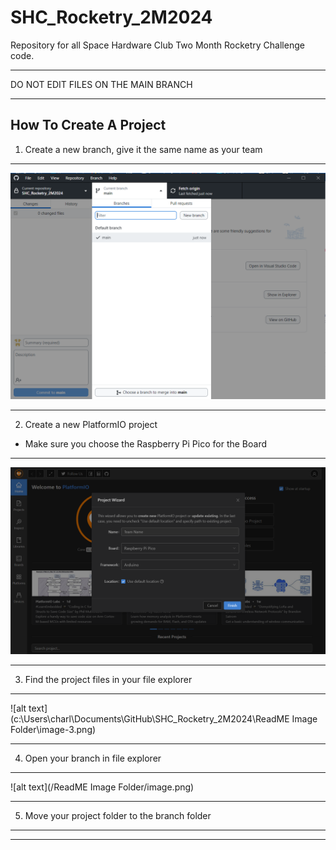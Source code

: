 # SHC_Rocketry_2M2024
Repository for all Space Hardware Club Two Month Rocketry Challenge code.

************************************
DO NOT EDIT FILES ON THE MAIN BRANCH
************************************

How To Create A Project
-----------------------
1. Create a new branch, give it the same name as your team
***********************************************************************************************************************
![alt text](image-1.png)
***********************************************************************************************************************
2. Create a new PlatformIO project
* Make sure you choose the Raspberry Pi Pico for the Board
***********************************************************************************************************************
![alt text](image-2.png)
***********************************************************************************************************************
3. Find the project files in your file explorer
***********************************************************************************************************************
![alt text](c:\Users\charl\Documents\GitHub\SHC_Rocketry_2M2024\ReadME Image Folder\image-3.png)
***********************************************************************************************************************
4. Open your branch in file explorer
***********************************************************************************************************************
![alt text](/ReadME Image Folder/image.png)
***********************************************************************************************************************
5. Move your project folder to the branch folder
***********************************************************************************************************************

***********************************************************************************************************************

